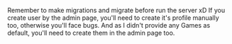 Remember to make migrations and migrate before run the server xD
If you create user by the admin page, you'll need to create it's profile manually too, otherwise you'll face bugs.
And as I didn't provide any Games as default, you'll need to create them in the admin page too.
